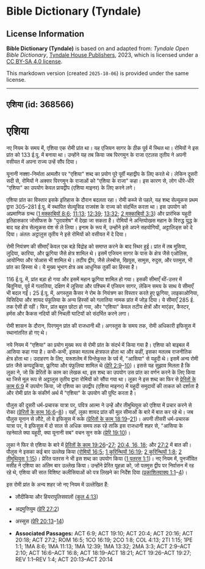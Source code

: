 # Bible Dictionary (Tyndale)

## License Information

**Bible Dictionary (Tyndale)** is based on and adapted from: _Tyndale Open Bible Dictionary_, [Tyndale House Publishers](https://tyndaleopenresources.com/), 2023, which is licensed under a [CC BY-SA 4.0 license](https://creativecommons.org/licenses/by-sa/4.0/legalcode.en).

This markdown version (created `2025-10-06`) is provided under the same license.



--------------------------------

## एशिया (id: 368566)

एशिया
=====

नए नियम के समय में, एशिया एक रोमी प्रांत था। यह एजियन सागर के ठीक पूर्व में स्थित था। रोमियों ने इस प्रांत को 133 ई.पू. में बनाया था। उन्होंने यह तब किया जब पिरगमुन के राजा एटलस तृतीय ने अपनी वसीयत में अपना राज्य उन्हें सौंप दिया।

यूनानी नक्शा\-निर्माता आमतौर पर "एशिया" शब्द का प्रयोग पूरे पूर्वी महाद्वीप के लिए करते थे। लेकिन दूसरी सदी से, रोमियों ने अक्सर पिरगमुन के राजाओं को "एशिया के राजा" कहा। इस कारण से, लोग धीरे\-धीरे "एशिया" का उपयोग केवल प्रायद्वीप (एशिया माइनर) के लिए करने लगे।

एशिया प्रांत का विस्तार इसके इतिहास के दौरान बदलता रहा। रोमी कब्जे से पहले, यह शब्द सेल्यूकस प्रथम द्वारा 305–281 ई.पू. में स्थापित सेल्यूसिड राजवंश के राज्य को संदर्भित करता था। इस उपयोग को अप्रमाणिक ग्रन्थ ([1 मक्काबियों 8:6](https://ref.ly/1Macc8:6); [11:13](https://ref.ly/1Macc11:13); [12:39](https://ref.ly/1Macc12:39); [13:32](https://ref.ly/1Macc13:32); [2 मक्काबियों 3:3](https://ref.ly/2Macc3:3)) और प्रारंभिक यहूदी इतिहासकार जोसीफस के "पुरावशेष" में देखा जा सकता है। रोमियों ने अन्तियोखस महान के विरुद्ध युद्ध के बाद यह क्षेत्र सेल्युकस वंश से ले लिया। इनाम के रूप में, उन्होंने इसे अपने सहयोगियों, अट्टालिड्स को दे दिया। अंततः अट्टालुस तृतीय ने इसे रोमियों को वसीयत में दे दिया।

रोमी नियंत्रण की सीमाएँ केवल एक बड़े विद्रोह को समाप्त करने के बाद स्थिर हुई। प्रांत में तब मूसिया, लुदिया, कारिया, और फ्रूगिया जैसे क्षेत्र शामिल थे। इसमें एजियन सागर के पास के क्षेत्र जैसे एओलिस, आयोनिया और त्रोआस भी शामिल थे। तटीय द्वीप, जैसे लेस्बोस, खियुस, सामुस, रुदुस, और पतमुस, भी प्रांत का हिस्सा थे। ये मुख्य भूभाग क्षेत्र अब आधुनिक तुर्की का हिस्सा है।

116 ई.पू. में, प्रांत बड़ा हो गया और इसमें महान फ्रूगिया शामिल हो गया। इसकी सीमाएँ थीं\-उत्तर में बितूनिया, पूर्व में गलातिया, दक्षिण में लूसिया और पश्चिम में एजियन सागर, लेकिन समय के साथ ये सीमाएँ भी बदल गईं। 25 ई.पू. में, अगस्तुस कैसर ने रोम के नियंत्रण का विस्तार करते हुए फ्रूगिया, लाइकाओनिया, पिसिदिया और शायद पंफूलिया के अन्य हिस्सों को गलातिया नामक प्रांत में जोड़ दिया। ये सीमाएँ 285 ई. तक ऐसी ही रहीं। फिर, प्रांत बहुत छोटा हो गया, और "एशिया" केवल तटीय क्षेत्रों और माएंडर, कैस्टर, हर्मस और कैकस नदियों की निचली घाटियों को संदर्भित करने लगा।

रोमी शासन के दौरान, पिरगमुन प्रांत की राजधानी थी। अगस्तुस के समय तक, रोमी अधिकारी इफिसुस में स्थानांतरित हो गए थे।

नये नियम में "एशिया" का प्रयोग मुख्य रूप से रोमी प्रांत के संदर्भ में किया गया है। एशिया को बाइबल में आसिया कहा गया है। कभी\-कभी, इसका मतलब क्षेत्रफल होता था और कहीं, इसका मतलब राजनीतिक क्षेत्र होता था। उदाहरण के लिए, यरूशलेम में पिन्तेकुस्त के पर्व में, "आसिया" से यहूदी थे। इसमें अन्य रोमी प्रांत जैसे कप्पदूकिया, फ्रूगिया और पंफूलिया शामिल थे ([प्रेरि 2:9](https://ref.ly/Acts2:9-Acts2:10)–[10](https://ref.ly/Acts2:9-Acts2:10))। इससे यह सुझाव मिलता है कि लूका ने, जो कि प्रेरितों के काम का लेखक था, इस शब्द का उपयोग उस प्रांत का वर्णन करने के लिए किया था जिसे मूल रूप से अट्टालुस तृतीय द्वारा रोमियों को सौंपा गया था। लूका ने इस शब्द का फिर से [प्रेरितों के काम 6:9](https://ref.ly/Acts6:9) में उपयोग किया, जो एशिया का उपद्वीप (एशिया माइनर) में यहूदी समुदायों की ताकत को दर्शाता है और रोमी प्रांत के संकीर्ण अर्थ में "एशिया" के उपयोग की पुष्टि करता है।

पौलुस की दूसरी धर्म\-प्रचारक यात्रा पर, पवित्र आत्मा ने उन्हें और तीमुथियुस को एशिया में प्रचार करने से रोका ([प्रेरितों के काम 16:6](https://ref.ly/Acts16:6-Acts16:8)–[8](https://ref.ly/Acts16:6-Acts16:8))। यहाँ, लूका शायद प्रांत की मूल सीमाओं के बारे में बात कर रहे थे। जब पौलुस यूनान से लौटे, तो वे इफिसुस में रूके ([प्रेरितों के काम 18:19](https://ref.ly/Acts18:19-Acts18:21)–[21](https://ref.ly/Acts18:19-Acts18:21))। अपनी तीसरी धर्म\-प्रचारक यात्रा पर, वे इफिसुस में दो साल से अधिक समय तक रहे ताकि इस राजधानी शहर से, "आसिया के रहनेवाले क्या यहूदी, क्या यूनानी सब" वचन सुन सके ([प्रेरि 19:10](https://ref.ly/Acts19:10))।

लूका ने फिर से एशिया के बारे में [प्रेरितों के काम 19:26](https://ref.ly/Acts19:26-Acts19:27)–[27](https://ref.ly/Acts19:26-Acts19:27); [20:4, 16, 18](https://ref.ly/Acts20:4); और [27:2](https://ref.ly/Acts27:2) में बात की। पौलुस ने इसका कई बार उल्लेख किया ([रोमियों 16:5](https://ref.ly/Rom16:5); [1 कुरिन्थियों 16:19](https://ref.ly/1Cor16:19); [2 कुरिन्थियों 1:8](https://ref.ly/2Cor1:8); [2 तीमुथियुस 1:15](https://ref.ly/2Tim1:15))। प्रेरित पतरस ने भी इस शब्द का उपयोग किया ([1 पतरस 1:1](https://ref.ly/1Pet1:1))। नए नियम में, पुनर्जीवित मसीह ने एशिया का अंतिम बार उल्लेख किया। उन्होंने प्रेरित यूहन्ना को, जो पतमुस द्वीप पर निर्वासन में रह रहे थे, एशिया की सात विशिष्ट कलीसियाओं को पत्र लिखने का निर्देश दिया ([प्रकाशितवाक्य 1:1](https://ref.ly/Rev1:1-Rev1:4)–[4](https://ref.ly/Rev1:1-Rev1:4))।

इस रोमी प्रांत के अन्य शहर जो नए नियम में उल्लेखित हैं:

* लौदीकिया और हियरापुलिसवालों ([कुल 4:13](https://ref.ly/Col4:13))
* अद्रमुत्तियुम ([प्रेरि 27:2](https://ref.ly/Acts27:2))
* अस्सुस ([प्रेरि 20:13](https://ref.ly/Acts20:13-Acts20:14)–[14](https://ref.ly/Acts20:13-Acts20:14))

* **Associated Passages:** ACT 6:9; ACT 19:10; ACT 20:4; ACT 20:16; ACT 20:18; ACT 27:2; ROM 16:5; 1CO 16:19; 2CO 1:8; COL 4:13; 2TI 1:15; 1PE 1:1; 1MA 8:6; 1MA 11:13; 1MA 12:39; 1MA 13:32; 2MA 3:3; ACT 2:9–ACT 2:10; ACT 16:6–ACT 16:8; ACT 18:19–ACT 18:21; ACT 19:26–ACT 19:27; REV 1:1–REV 1:4; ACT 20:13–ACT 20:14

